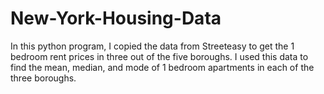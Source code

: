 # New-York-Housing-Data
In this python program, I copied the data from Streeteasy to get the 1 bedroom rent prices in three out of the five boroughs. I used this data to find the mean, median, and mode of 1 bedroom apartments in each of the three boroughs.
